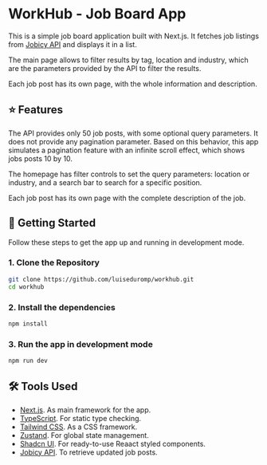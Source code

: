 # WorkHub - Job Board App

This is a simple job board application built with Next.js. It fetches job listings from [Jobicy API](https://github.com/Jobicy/remote-jobs-api) and displays it in a list.

The main page allows to filter results by tag, location and industry, which are the parameters provided by the API to filter the results.

Each job post has its own page, with the whole information and description.

## ⭐ Features

The API provides only 50 job posts, with some optional query parameters. It does not provide any pagination parameter.
Based on this behavior, this app simulates a pagination feature with an infinite scroll effect, which shows jobs posts 10 by 10.

The homepage has filter controls to set the query parameters: location or industry, and a search bar to search for a specific position.

Each job post has its own page with the complete description of the job.


## 🚀 Getting Started

Follow these steps to get the app up and running in development mode.

### 1. Clone the Repository
```bash
git clone https://github.com/luiseduromp/workhub.git
cd workhub
```

### 2. Install the dependencies
```bash
npm install
```

### 3. Run the app in development mode
```bash
npm run dev
```

## 🛠️ Tools Used
- [Next.js](https://nextjs.org/). As main framework for the app.
- [TypeScript](https://www.typescriptlang.org/). For static type checking.
- [Tailwind CSS](https://tailwindcss.com/). As a CSS framework.
- [Zustand](https://zustand.docs.pmnd.rs/). For global state management.
- [Shadcn UI](https://ui.shadcn.com/). For ready-to-use Reaact styled components.
- [Jobicy API](https://github.com/Jobicy/remote-jobs-api). To retrieve updated job posts.

